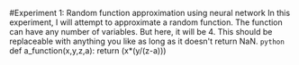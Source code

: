 #Experiment 1: Random function approximation using neural network
In this experiment, I will attempt to approximate a random function. The function can have any number of variables. But here, it will be 4.
This should be replaceable with anything you like as long as it doesn't return NaN.
```python```
def a_function(x,y,z,a):
    return (x*(y/(z-a)))
```
